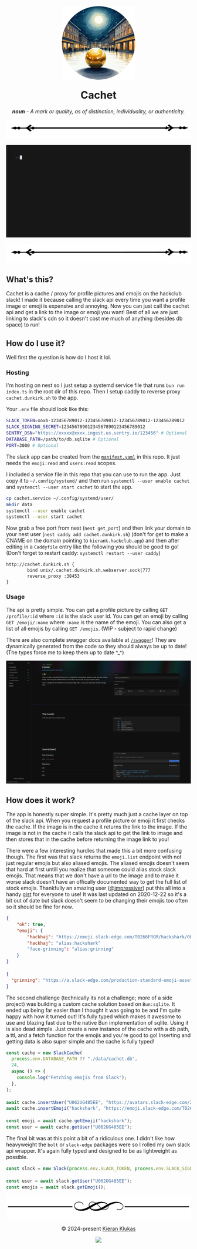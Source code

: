 <h1 align="center">
    <img src="https://raw.githubusercontent.com/taciturnaxolotl/cachet/master/.github/images/cachet.webp" width="200" alt="Logo"/><br/>
    <img src="https://raw.githubusercontent.com/taciturnaxolotl/carriage/master/.github/images/transparent.png" height="45" width="0px"/>
    Cachet
    <img src="https://raw.githubusercontent.com/taciturnaxolotl/carriage/master/.github/images/transparent.png" height="30" width="0px"/>
</h1>

<p align="center">
    <i><b>noun</b> - A mark or quality, as of distinction, individuality, or authenticity.</i>
</p>

<p align="center">
	<img src="https://raw.githubusercontent.com/taciturnaxolotl/carriage/master/.github/images/line-break-thin.svg" />
</p>

<p align="center">
	<img src="https://raw.githubusercontent.com/taciturnaxolotl/cachet/master/.github/images/out.gif" />
</p>

<p align="center">
	<img src="https://raw.githubusercontent.com/taciturnaxolotl/carriage/master/.github/images/line-break-thin.svg" />
</p>

## What's this?

Cachet is a cache / proxy for profile pictures and emojis on the hackclub slack! I made it because calling the slack api every time you want a profile image or emoji is expensive and annoying. Now you can just call the cachet api and get a link to the image or emoji you want! Best of all we are just linking to slack's cdn so it doesn't cost me much of anything (besides db space) to run!

## How do I use it?

Well first the question is how do I host it lol.

### Hosting

I'm hosting on nest so I just setup a systemd service file that runs `bun run index.ts` in the root dir of this repo. Then I setup caddy to reverse proxy `cachet.dunkirk.sh` to the app.

Your `.env` file should look like this:

```bash
SLACK_TOKEN=xoxb-123456789012-123456789012-123456789012-123456789012
SLACK_SIGNING_SECRET=12345678901234567890123456789012
SENTRY_DSN="https://xxxxx@xxxx.ingest.us.sentry.io/123456" # Optional
DATABASE_PATH=/path/to/db.sqlite # Optional
PORT=3000 # Optional
```

The slack app can be created from the [`manifest.yaml`](./manifest.yaml) in this repo. It just needs the `emoji:read` and `users:read` scopes.

I included a service file in this repo that you can use to run the app. Just copy it to `~/.config/systemd/` and then run `systemctl --user enable cachet` and `systemctl --user start cachet` to start the app.

```bash
cp cachet.service ~/.config/systemd/user/
mkdir data
systemctl --user enable cachet
systemctl --user start cachet
```

Now grab a free port from nest (`nest get_port`) and then link your domain to your nest user (`nest caddy add cachet.dunkirk.sh`) (don't for get to make a CNAME on the domain pointing to `kierank.hackclub.app`) and then after editing in a `Caddyfile` entry like the following you should be good to go! (Don't forget to restart caddy: `systemctl restart --user caddy`)

```caddy
http://cachet.dunkirk.sh {
        bind unix/.cachet.dunkirk.sh.webserver.sock|777
        reverse_proxy :38453
}
```

### Usage

The api is pretty simple. You can get a profile picture by calling `GET /profile/:id` where `:id` is the slack user id. You can get an emoji by calling `GET /emoji/:name` where `:name` is the name of the emoji. You can also get a list of all emojis by calling `GET /emojis`. (WIP - subject to rapid change)

There are also complete swagger docs available at [`/swagger`](https://cachet.dunkirk.sh/swagger)! They are dynamically generated from the code so they should always be up to date! (The types force me to keep them up to date ^_^)

![Swagger Docs](https://raw.githubusercontent.com/taciturnaxolotl/cachet/master/.github/images/swagger.webp)

## How does it work?

The app is honestly super simple. It's pretty much just a cache layer on top of the slack api. When you request a profile picture or emoji it first checks the cache. If the image is in the cache it returns the link to the image. If the image is not in the cache it calls the slack api to get the link to image and then stores that in the cache before returning the image link to you!

There were a few interesting hurdles that made this a bit more confusing though. The first was that slack returns the `emoji.list` endpoint with not just regular emojis but also aliased emojis. The aliased emojis doesn't seem that hard at first untill you realize that someone could alias stock slack emojis. That means that we don't have a url to the image and to make it worse slack doesn't have an offically documented way to get the full list of stock emojis. Thankfully an amazing user ([@impressiver](https://github.com/impressiver)) put this all into a handy [gist](https://gist.github.com/impressiver/87b5b9682d935efba8936898fbfe1919) for everyone to use! It was last updated on 2020-12-22 so it's a bit out of date but slack doesn't seem to be changing their emojis too often so it should be fine for now.

```json
{
    "ok": true,
    "emoji": {
        "hackhaj": "https://emoji.slack-edge.com/T0266FRGM/hackshark/0bf4771247471a48.png",
        "hackhaj": "alias:hackshark"
        "face-grinning": "alias:grinning"
    }
}

{
  "grinning": "https://a.slack-edge.com/production-standard-emoji-assets/14.0/google-medium/1f601.png"
}
```

The second challenge (technically its not a challenge; more of a side project) was building a custom cache solution based on `Bun:sqlite`. It ended up being far easier than I thought it was going to be and I'm quite happy with how it turned out! It's fully typed which makes it awesome to use and blazing fast due to the native Bun implementation of sqlite. Using it is also dead simple. Just create a new instance of the cache with a db path, a ttl, and a fetch function for the emojis and you're good to go! Inserting and getting data is also super simple and the cache is fully typed!

```typescript
const cache = new SlackCache(
  process.env.DATABASE_PATH ?? "./data/cachet.db",
  24,
  async () => {
    console.log("Fetching emojis from Slack");
  },
);

await cache.insertUser("U062UG485EE", "https://avatars.slack-edge.com/2024-11-30/8105375749571_53898493372773a01a1f_original.jpg", null);
await cache.insertEmoji("hackshark", "https://emoji.slack-edge.com/T0266FRGM/hackshark/0bf4771247471a48.png");

const emoji = await cache.getEmoji("hackshark");
const user = await cache.getUser("U062UG485EE");
```

The final bit was at this point a bit of a ridiculous one. I didn't like how heavyweight the `bolt` or `slack-edge` packages were so I rolled my own slack api wrapper. It's again fully typed and designed to be as lightweight as possible.

```typescript
const slack = new Slack(process.env.SLACK_TOKEN, process.env.SLACK_SIGNING_SECRET);

const user = await slack.getUser("U062UG485EE");
const emojis = await slack.getEmoji();
```

<p align="center">
	<img src="https://raw.githubusercontent.com/taciturnaxolotl/carriage/master/.github/images/line-break.svg" />
</p>

<p align="center">
	&copy 2024-present <a href="https://github.com/taciturnaxolotl">Kieran Klukas</a>
</p>

<p align="center">
	<a href="https://github.com/taciturnaxolotl/carriage/blob/master/LICENSE.md"><img src="https://img.shields.io/static/v1.svg?style=for-the-badge&label=License&message=AGPL 3.0&logoColor=d9e0ee&colorA=363a4f&colorB=b7bdf8"/></a>
</p>
